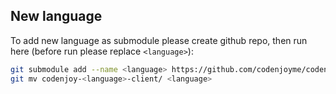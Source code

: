 New language
--------------

To add new language as submodule please create github repo, then run here (before run please replace `<language>`):
```bash
git submodule add --name <language> https://github.com/codenjoyme/codenjoy-<language>-client.git
git mv codenjoy-<language>-client/ <language>
```